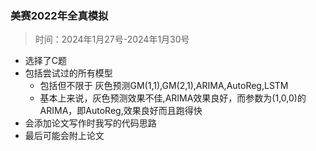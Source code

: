 ### 美赛2022年全真模拟
> 时间：2024年1月27号-2024年1月30号

* 选择了C题
* 包括尝试过的所有模型
  * 包括但不限于 灰色预测GM(1,1),GM(2,1),ARIMA,AutoReg,LSTM
  * 基本上来说，灰色预测效果不佳,ARIMA效果良好，而参数为(1,0,0)的ARIMA，即AutoReg,效果良好而且跑得快
* 会添加论文写作时我写的代码思路
* 最后可能会附上论文
